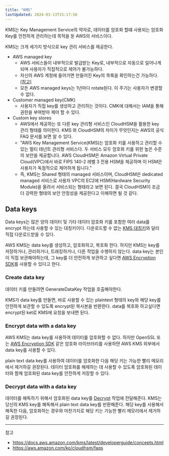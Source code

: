 ```yaml
---
title: "KMS"
lastUpdated: 2024-03-13T15:17:56
---
```


KMS는 Key Management Service의 약자로, 데이터를 암호화 할떄 사용되는 암호화 Key를 안전하게 관리하는데 목적을 둔 AWS의 서비스이다.

KMS는 크게 세가지 방식으로 key 관리 서비스를 제공한다.

- AWS managed key
  - AWS 서비스들이 내부적으로 발급받는 Key로, 내부적으로 자동으로 일어나게 되며 사용자가 직접적으로 제어가 불가능하다.
  - 자신의 AWS 계정에 들어가면 만들어진 Key의 목록을 확인하는건 가능하다. [(참고)](https://docs.aws.amazon.com/kms/latest/developerguide/viewing-keys.html)
  - 모든 AWS managed keys는 1년마다 rotate된다. 이 주기는 사용자가 변경할 수 없다.
- Customer managed key(CMK)
  - 사용자가 직접 key를 생성하고 관리하는 것이다. CMK에 대해서는 IAM을 통해 권한을 부여받아 제어 할 수 있다.
- Custom key stores
  - AWS에서 제공하는 또 다른 key 관리형 서비스인 CloudHSM을 활용한 key 관리 형태를 의미한다. KMS 와 CloudHSM의 차이가 무엇인지는 AWS의 공식 FAQ 문서를 보면 알 수 있다.
  - "AWS Key Management Service(KMS)는 암호화 키를 사용하고 관리할 수 있는 멀티 테넌트 관리형 서비스다. 두 서비스 모두 암호화 키를 위한 높은 수준의 보안을 제공합니다. AWS CloudHSM은 Amazon Virtual Private Cloud(VPC)에서 바로 FIPS 140-2 레벨 3 전용 HSM을 제공하며 이 HSM은 사용자가 독점적으로 제어하게 됩니다."
  - 즉, KMS는 Shared 형태의 managed 서비스이며, CloudHSM은 dedicated managed 서비스로 사용자 VPC의 EC2에 HSM(Hardware Security Module)을 올려서 서비스되는 형태라고 보면 된다. 결국 CloudHSM이 조금 더 강력한 형태의 보안 안정성을 제공한다고 이해하면 될 것 같다.

## Data keys

Data keys는 많은 양의 데이터 및 기타 데이터 암호화 키를 포함한 여러 data를 encrypt 하는데 사용할 수 있는 대칭키이다. 다운로드할 수 없는 [KMS 대칭키](https://docs.aws.amazon.com/kms/latest/developerguide/concepts.html#kms_keys)와 달리 직접 다운로드받을 수 있다.

AWS KMS는 data key를 생성하고, 암호화하고, 복호화 한다. 하지만 KMS는 key를 저장하거나, 관리하거나, 트래킹하거나, 다른 작업을 수행하지 않는다. data key는 본인이 직접 보관해야하는데, 그 key를 더 안전하게 보관하고 싶다면 [AWS Encryption SDK](https://docs.aws.amazon.com/encryption-sdk/latest/developer-guide/)를 사용할 수 있다고 한다.

### Create data key

데이터 키를 만들려면 GenerateDataKey 작업을 호출해야한다.

KMS가 data key를 만들면, 바로 사용할 수 있는 plaintext 형태의 key와 해당 key를 안전하게 보관할 수 있도록 encrypt된 복사본을 반환한다. data를 복호화 하고싶다면 encrypt된 ket로 KMS에 요청을 보내면 된다.

### Encrypt data with a data key

AWS KMS는 data key를 사용하여 데이터를 암호화할 수 없다. 하지만 OpenSSL 또는 [AWS Encryption SDK](https://docs.aws.amazon.com/encryption-sdk/latest/developer-guide/) 같은 암호화 라이브러리를 사용하먄 AWS KMS 외부에서 data key를 사용할 수 있다.

plain text data key를 사용하여 데이터를 암호화한 다음 해당 키는 가능한 빨리 메모리에서 제거하길 권장된다. 데이터 암호화를 해제하는 데 사용할 수 있도록 암호화된 데이터와 함께 암호화된 data key를 안전하게 저장할 수 있다.

### Decrypt data with a data key

데이터를 해독하기 위해서 암호화된 data key를 [Decrypt](https://docs.aws.amazon.com/kms/latest/APIReference/API_Decrypt.html) 작업에 전달해준다. KMS는 당신의 KMS key를 해독해서 plain text data key를 반환해준다. 해당 key를 사용해서 해독한 다음, 암호화하는 경우와 마찬가지로 해당 키는 가능한 빨리 메모리에서 제거하길 권장된다.

---
참고

- <https://docs.aws.amazon.com/kms/latest/developerguide/concepts.html>
- <https://aws.amazon.com/ko/cloudhsm/faqs>
